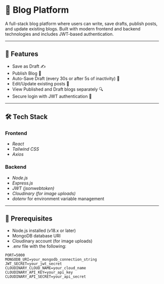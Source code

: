 # 📝 Blog Platform

A full-stack blog platform where users can write, save drafts, publish posts, and update existing blogs. Built with modern frontend and backend technologies and includes JWT-based authentication.

---

## 🚀 Features

- Save as Draft ✍  
- Publish Blog 📰  
- Auto-Save Draft (every 30s or after 5s of inactivity) 💾  
- Edit/Update existing posts 🔄  
- View Published and Draft blogs separately 🔍  
- Secure login with JWT authentication 🔐  

---

## 🛠 Tech Stack

### Frontend
- *React*
- *Tailwind CSS*
- *Axios*

### Backend
- *Node.js*
- *Express.js*
- *JWT (jsonwebtoken)*
- *Cloudinary (for image uploads)*
- *dotenv* for environment variable management

---

## 🧪 Prerequisites

- Node.js installed (v18.x or later)
- MongoDB database URI
- Cloudinary account (for image uploads)
- .env file with the following:

```env
PORT=5000
MONGODB_URI=your_mongodb_connection_string
JWT_SECRET=your_jwt_secret
CLOUDINARY_CLOUD_NAME=your_cloud_name
CLOUDINARY_API_KEY=your_api_key
CLOUDINARY_API_SECRET=your_api_secret